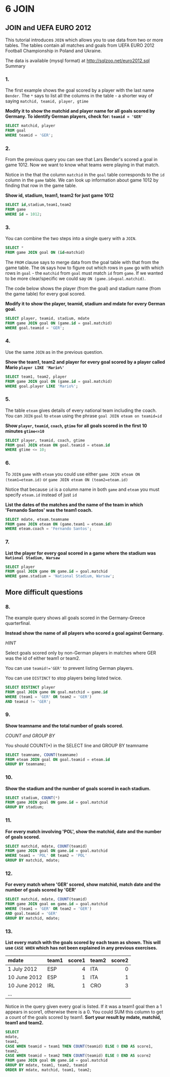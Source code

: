 # 6 JOIN

## JOIN and UEFA EURO 2012

This tutorial introduces `JOIN` which allows you to use data from two or more tables. The tables contain all matches and goals from UEFA EURO 2012 Football Championship in Poland and Ukraine.

The data is available (mysql format) at http://sqlzoo.net/euro2012.sql
Summary


### 1.

The first example shows the goal scored by a player with the last name `Bender`. The `*` says to list all the columns in the table - a shorter way of saying `matchid, teamid, player, gtime`

**Modify it to show the matchid and player name for all goals scored by Germany. To identify German players, check for: `teamid = 'GER'`**

```SQL
SELECT matchid, player
FROM goal
WHERE teamid = 'GER';
```

### 2.

From the previous query you can see that Lars Bender's scored a goal in game 1012. Now we want to know what teams were playing in that match.

Notice in the that the column `matchid` in the `goal` table corresponds to the `id` column in the `game` table. We can look up information about game 1012 by finding that row in the game table.

**Show id, stadium, team1, team2 for just game 1012**

```SQL
SELECT id,stadium,team1,team2
FROM game
WHERE id = 1012;
```

### 3.

You can combine the two steps into a single query with a `JOIN`.

```SQL
SELECT *
FROM game JOIN goal ON (id=matchid)
```

The `FROM` clause says to merge data from the goal table with that from the game table. The `ON` says how to figure out which rows in `game` go with which rows in `goal` - the `matchid` from `goal` must match `id` from `game`. If we wanted to be more clear/specific we could say `ON (game.id=goal.matchid)`.

The code below shows the player (from the goal) and stadium name (from the game table) for every goal scored.

**Modify it to show the player, teamid, stadium and mdate for every German goal.**

```SQL
SELECT player, teamid, stadium, mdate
FROM game JOIN goal ON (game.id = goal.matchid)
WHERE goal.teamid = 'GER';
```

### 4.

Use the same `JOIN` as in the previous question.

**Show the team1, team2 and player for every goal scored by a player called Mario `player LIKE 'Mario%'`**

```SQL
SELECT team1, team2, player
FROM game JOIN goal ON (game.id = goal.matchid)
WHERE goal.player LIKE 'Mario%';
```

### 5.

The table `eteam` gives details of every national team including the coach. You can `JOIN` `goal` to `eteam` using the phrase `goal JOIN eteam on teamid=id`

**Show `player`, `teamid`, `coach`, `gtime` for all goals scored in the first 10 minutes `gtime<=10`**

```SQL
SELECT player, teamid, coach, gtime
FROM goal JOIN eteam ON goal.teamid = eteam.id
WHERE gtime <= 10;
```

### 6.

To `JOIN` `game` with `eteam` you could use either
`game JOIN eteam ON (team1=eteam.id)` or `game JOIN eteam ON (team2=eteam.id)`

Notice that because `id` is a column name in both `game` and `eteam` you must specify `eteam.id` instead of just `id`

**List the dates of the matches and the name of the team in which 'Fernando Santos' was the team1 coach.**

```SQL
SELECT mdate, eteam.teamname
FROM game JOIN eteam ON (game.team1 = eteam.id)
WHERE eteam.coach = 'Fernando Santos';
```

### 7.

**List the player for every goal scored in a game where the stadium was `National Stadium, Warsaw`**

```SQL
SELECT player
FROM goal JOIN game ON game.id = goal.matchid
WHERE game.stadium = 'National Stadium, Warsaw';
```

## More difficult questions

### 8.

The example query shows all goals scored in the Germany-Greece quarterfinal.

**Instead show the name of all players who scored a goal against Germany.**

*HINT*

Select goals scored only by non-German players in matches where GER was the id of either team1 or team2.

You can use `teamid!='GER'` to prevent listing German players.

You can use `DISTINCT` to stop players being listed twice.


```SQL
SELECT DISTINCT player
FROM goal JOIN game ON goal.matchid = game.id
WHERE (team1 = 'GER' OR team2 = 'GER')
AND teamid != 'GER';
```

### 9.

**Show teamname and the total number of goals scored.**

*COUNT and GROUP BY*

You should COUNT(*) in the SELECT line and GROUP BY teamname

```SQL
SELECT teamname, COUNT(teamname)
FROM eteam JOIN goal ON goal.teamid = eteam.id
GROUP BY teamname;
```

### 10.

**Show the stadium and the number of goals scored in each stadium.**

```SQL
SELECT stadium, COUNT(*)
FROM game JOIN goal ON game.id = goal.matchid
GROUP BY stadium;
```

### 11.

**For every match involving 'POL', show the matchid, date and the number of goals scored.**

```SQL
SELECT matchid, mdate, COUNT(teamid)
FROM game JOIN goal ON game.id = goal.matchid
WHERE team1 = 'POL' OR team2 = 'POL'
GROUP BY matchid, mdate;
```

### 12.

**For every match where 'GER' scored, show matchid, match date and the number of goals scored by 'GER'**

```SQL
SELECT matchid, mdate, COUNT(teamid)
FROM game JOIN goal on game.id = goal.matchid
WHERE (team1 = 'GER' OR team2 = 'GER')
AND goal.teamid = 'GER'
GROUP BY matchid, mdate;
```

### 13.

**List every match with the goals scored by each team as shown. This will use `CASE WHEN` which has not been explained in any previous exercises.**

| mdate        | team1 | score1 | team2 | score2 |
| :----------- | :---- | -----: | :---- | -----: |
| 1 July 2012	 | ESP	 | 4      | ITA   |	0      |
| 10 June 2012 | ESP   | 1      |	ITA   |	1      |
| 10 June 2012 | IRL   | 1      |	CRO   |	3      |
| ...                                            |

Notice in the query given every goal is listed. If it was a team1 goal then a 1 appears in score1, otherwise there is a 0. You could SUM this column to get a count of the goals scored by team1. **Sort your result by mdate, matchid, team1 and team2.**

<!-- TODO - stuck on 13. -->

```SQL
SELECT
mdate,
team1,
CASE WHEN teamid = team1 THEN COUNT(teamid) ELSE 0 END AS score1,
team2,
CASE WHEN teamid = team2 THEN COUNT(teamid) ELSE 0 END AS score2
FROM game JOIN goal ON game.id = goal.matchid
GROUP BY mdate, team1, team2, teamid
ORDER BY mdate, matchid, team1, team2;
```
